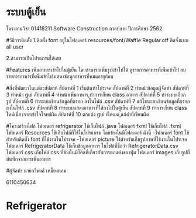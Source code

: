 # ระบบตู้เย็น
โครงงานวิชา 01418211 Software Construction ภาคปลาย ปีการศึกษา 2562

#วิธีการติดตั้ง
1.ติดตั้ง font 
 อยู่ในโฟลเดอร์ resources/font/Waffle Regular.otf ติดจั้งแบบ all user

2.สามารถเปิดโปรแกรมได้เลย

#Features
เพิ่มอาหารเข้าไปในตู้เย็น โดยสามารถเพิ่มรูปเข้าไปได้ ดูรายการอาหารที่เพิ่มเข้าไป ลบรายการอาหารที่เพิ่มเข้าไป แสดงข้อมูลอาหารที่หมดอายุก่อน

#สิ่งที่พัฒนาในแต่ละสัปดาห์
สัปดาห์ที่ 1 เริ่มต้นทำโปรเจค
สัปดาห์ที่ 2 ทำหน้าข้อมูลผู้จัดทำ
สัปดาห์ที่ 3 ทำหน้า gui
สัปดาห์ที่ 4 ทำหน้าเพิ่มอาหาร,ทำการเขียน class อาหาร
สัปดาห์ที่ 5 ทำระบบเลือกรูป
สัปดาห์ที่ 6 ทำระบบเขียนข้อมูลที่กรอก ลงในไฟล์ .csv
สัปดาห์ที่ 7 แก้ไขระบบเขียนข้อมูลที่กรอก ลงในไฟล์ .csv
สัปดาห์ที่ 8 ทำระบบแสดงอาหารที่ใส่ลงไปในตู้เย็น
สัปดาห์ที่ 9 ทำการเขียน class ใหม่เนื่องจากเข้าใจโจทย์ผิด
สัปดาห์ที่ 10 ตกแต่ง gui ทั้งหมด,แก้คำที่เขียนผิด

#โครงสร้างไฟล์
โฟลเดอร์ refrigerator ใช้เก็บไฟล์ .java 
โฟลเดอร์ fxml ใช้เก็บไฟล์ .fxml 
โฟลเดอร์ Resources ใช้เก็บไฟล์ที่ใช้ในโปรแกรม โดยข้างในมีโฟลเดอร์ ดังนี้
-โฟลเดอร์ font ใช้สำหรับติดตั้ง font ที่ใช้งานในโปรเจค
-โฟลเดอร์ picture ใช้สำหรับเก็บรูปภาพที่ใช้งานในโปรเจค
โฟลเดอร์ RefrigeratorData ใช้เก็บข้อมูลอาหาร ในไฟล์ที่ชื่อว่า RefrigeratorData.csv
โฟลเดอร์ css เก็บไฟล์ css ที่ข้างในมีโค๊ดที่เกี่ยวกับการตกแต่งของปุ่ม
โฟลเดอร์ images เก็บรูปที่บันทึกจากการเพิ่มอาหาร

#ผู้จัดทำ
นายกวีพงศ์ เหมี้ยงหอม

6110450634

# Refrigerator
